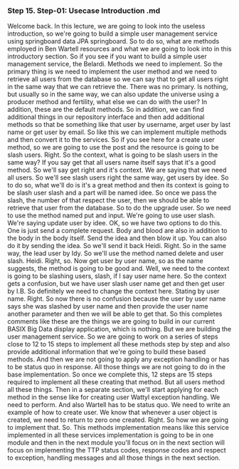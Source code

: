 
### Step 15. Step-01: Usecase Introduction .md
Welcome back.  In this lecture, we are going to look into the useless introduction, so we're going to build a simple  user management service using springboard data JPA springboard.  So to do so, what are methods employed in Ben Wartell resources and what we are going to look into  in this introductory section.  So if you see if you want to build a simple user management service, the Belardi.  Methods we need to implement.  So the primary thing is we need to implement the user method and we need to retrieve all users from  the database so we can say that to get all users right in the same way that we can retrieve the.  There was no primary.  Is nothing, but usually so in the same way, we can also update the universe using a producer method  and fertility, what else we can do with the user?  In addition, these are the default methods.  So in addition, we can find additional things in our repository interface and then add additional methods  so that be something like that user by username, arget user by last name or get user by email.  So like this we can implement multiple methods and then convert it to the services.  So if you see here for a create user method, so we are going to use the post and the resource is going  to be slash users.  Right.  So the context, what is going to be slash users in the same way?  If you say get that all users name itself says that it's a good method.  So we'll say get right and it's context.  We are saying that we need all users.  So we'll see slash users right the same way, get users by idee.  So to do so, what we'll do is it's a great method and then its context is going to be slash user slash  and a part will be named idee.  So once we pass the slash, the number of that respect the user, then we should be able to retrieve  that user from the database.  So to do the upgrade user.  So we need to use the method named put and input.  We're going to use user slash.  We're saying update user by idee.  OK, so we have two options to do this.  One is just send a complete request.  Body and blood are also in addition to the body in the body itself.  Send the idea and then blow it up.  You can also do it by sending the idea.  So we'll send it back Heidi.  Right.  So in the same way, the lead user by Idy.  So we'll use the method named delete and user slash.  Heidi.  Right, so.  Now get user by user name, so as the name suggests, the method is going to be good and.  Well, we need to the context is going to be slashing users, slash, if I say user name here.  So the context gets a confusion, but we have user slash user name get and then get user by I.B. So  definitely we need to change the context here.  Stating by user name.  Right.  So now there is no confusion because the user by user name says she was slashed by user name and then  provide the user name another parameter and then we will be able to get that.  So this completes comments like these are the things we are going to build in our current BASIX Big  Data display application, which is nothing.  But we are building the user management service.  So we are going to work on a series of steps close to 12 to 15 steps to implement all these methods  step by step and also provide additional information that we're going to build these based methods.  And then we are not going to apply any exception handling or has to be status quo in response.  All those things we are not going to do in the base implementation.  So once we complete this, 12 steps are 15 steps required to implement all these creating that method.  But all users method all these things.  Then in a separate section, we'll start applying for each method in the sense like for creating user  Wattyl exception handling.  We need to perform.  And also Wartell has to be status quo.  We need to write an example of how to create user.  We know that whenever a user object is created, we need to return to zero one created.  Right.  So how we are going to implement that.  So.  This methods implementation means like this service implemented in all these services implementation  is going to be in one module and then in the next module you'll focus on in the next section will focus  on implementing the TTP status codes, response codes and respect to exception, handling messages and  all those things in the next section.         